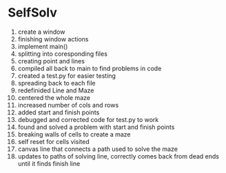 # SelfSolv
1) create a window
2) finishing window actions
3) implement main()
4) splitting into coresponding files
5) creating point and lines
6) compiled all back to main to find problems in code
7) created a test.py for easier testing
8) spreading back to each file
9) redefinided Line and Maze
10) centered the whole maze
11) increased number of cols and rows
12) added start and finish points
13) debugged and corrected code for test.py to work
14) found and solved a problem with start and finish points
15) breaking walls of cells to create a maze
16) self reset for cells visited
17) canvas line that connects a path used to solve the maze
18) updates to paths of solving line, correctly comes back from dead ends until it finds finish line